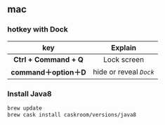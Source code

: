 ## mac
### hotkey with Dock

 key | Explain
:---: | :---:
**Ctrl + Command + Q** | Lock screen
**command＋option＋D** | hide or reveal *`Dock`*


### Install Java8
```bash
brew update
brew cask install caskroom/versions/java8
```